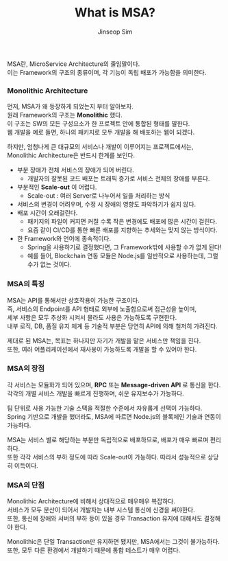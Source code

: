 ﻿---
layout: post
title: "What is MSA?"
categories: Tech
tags: [theory]
author:
  - Jinseop Sim
toc: true
---
MSA란, MicroService Architecture의 줄임말이다.  
이는 Framework의 구조의 종류이며, 각 기능이 독립 배포가 가능함을 의미한다.  

### Monolithic Architecture
먼저, MSA가 왜 등장하게 되었는지 부터 알아보자.  
원래 Framework의 구조는 __Monolithic__ 했다.  
이 구조는 SW의 모든 구성요소가 한 프로젝트 안에 통합된 형태를 말한다.  
웹 개발을 예로 들면, 하나의 패키지로 모두 개발을 해 배포하는 웹이 되겠다.  

하지만, 엄청나게 큰 대규모의 서비스나 개발이 이루어지는 프로젝트에서는,
Monolithic Architecture은 반드시 한계를 보인다.  

- 부분 장애가 전체 서비스의 장애가 되어 버린다.
  - 개발자의 잘못된 코드 배포는 트래픽 증가로 서비스 전체의 장애를 부른다.
- 부분적인 __Scale-out__ 이 어렵다.
  - Scale-out : 여러 Server로 나누어서 일을 처리하는 방식
- 서비스의 변경이 어려우며, 수정 시 장애의 영향도 파악하기가 쉽지 않다.
- 배포 시간이 오래걸린다.
  - 패키지의 파일이 커지면 커질 수록 작은 변경에도 배포에 많은 시간이 걸린다.
  - 요즘 같이 CI/CD를 통한 빠른 배포를 지향하는 추세와는 맞지 않는 방식이다.
- 한 Framework와 언어에 종속적이다.
  - Spring을 사용하기로 결정했다면, 그 Framework밖에 사용할 수가 없게 된다!
  - 예를 들어, Blockchain 연동 모듈은 Node.js를 일반적으로 사용하는데, 그럴 수가 없는 것이다.

### MSA의 특징
MSA는 API를 통해서만 상호작용이 가능한 구조이다.  
즉, 서비스의 Endpoint를 API 형태로 외부에 노출함으로써 접근성을 높이며,  
세부 사항은 모두 추상화 시켜서 몰라도 사용은 가능하도록 구현한다.  
내부 로직, DB, 품질 유지 체계 등 기술적 부분은 당연히 API에 의해 철저히 가려진다.  

제대로 된 MSA는, 목표는 하나지만 자기가 개발을 맡은 서비스만 책임을 진다.  
또한, 여러 어플리케이션에서 재사용이 가능하도록 개발을 할 수 있어야 한다.  

### MSA의 장점
각 서비스는 모듈화가 되어 있으며, __RPC__ 또는 __Message-driven API__ 로 통신을 한다.  
각각의 개별 서비스 개발을 빠르게 진행하며, 쉬운 유지보수가 가능하다.  

팀 단위로 사용 가능한 기술 스택을 적절한 수준에서 자유롭게 선택이 가능하다.  
Spring 기반으로 개발을 했더라도, MSA에 따르면 Node.js의 블록체인 기술과 연동이 가능하다.  

MSA는 서비스 별로 해당하는 부분만 독립적으로 배포하므로, 배포가 매우 빠르며 편리하다.  
또한 각각 서비스의 부하 정도에 따라 Scale-out이 가능하다. 따라서 성능적으로 상당히 이득이다.  

### MSA의 단점
Monolithic Architecture에 비해서 상대적으로 매우매우 복잡하다.  
서비스가 모두 분산이 되어서 개발자는 내부 시스템 통신에 신경을 써야한다.  
또한, 통신에 장애와 서버의 부하 등이 있을 경우 Transaction 유지에 대해서도 결정해야 한다.  

Monolithic은 단일 Transaction만 유지하면 됐지만, MSA에서는 그것이 불가능하다.  
또한, 모두 다른 환경에서 개발하기 때문에 통합 테스트가 매우 어렵다.  